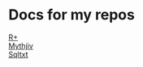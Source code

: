 # Docs for my repos

[R+](https://zachyboy12.github.io/zachyboy12.gitub.io/docs/rplus)  
[Mythjiv](https://zachyboy12.github.io/zachyboy12.gitub.io/docs/mythjiv)  
[Sqltxt](https://zachyboy12.github.io/zachyboy12.gitub.io/docs/sqltxt)  
